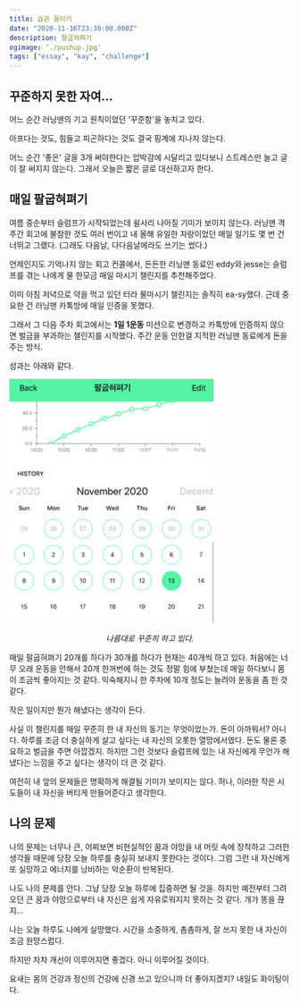 ```yaml
---
title: 습관 들이기
date: "2020-11-16T23:30:00.000Z"
description: 팔굽혀펴기
ogimage: ‘./pushup.jpg'
tags: ["essay", "kay", "challenge"]
---
```


## 꾸준하지 못한 자여...

어느 순간 러닝맨의 기고 원칙이었던 '꾸준함'을 놓치고 있다.

아프다는 것도, 힘들고 피곤하다는 것도 결국 핑계에 지나지 않는다.

어느 순간 '좋은' 글을 3개 써야한다는 압박감에 시달리고 있다보니 스트레스만 늘고 글이 잘 써지지 않는다. 그래서 오늘은 짧은 글로 대신하고자 한다.

## 매일 팔굽혀펴기

여름 중순부터 슬럼프가 시작되었는데 쉴사리 나아질 기미가 보이지 않는다. 러닝맨 격주간 회고에 불참한 것도 여러 번이고 내 올해 유일한 자랑이었던 매일 일기도 몇 번 건너뛰고 그랬다. (그래도 다음날, 다다음날에라도 쓰기는 썼다.)

언제인지도 기억나지 않는 회고 컨콜에서, 든든한 러닝맨 동료인 eddy와 jesse는 슬럼프를 겪는 나에게 물 한모금 매일 마시기 챌린지를 추천해주었다.

이미 아침 저녁으로 약을 먹고 있던 터라 물마시기 챌린지는 솔직히 ea-sy했다. 근데 중요한 건 러닝맨 카톡방에 매일 인증을 못했다.

그래서 그 다음 주차 회고에서는 **1일 1운동** 미션으로 변경하고 카톡방에 인증하지 않으면 벌금을 부과하는 챌린지를 시작했다. 주간 운동 안한걸 지적한 러닝맨 동료에게 돈을 주는 방식.

성과는 아래와 같다.

![pushups](./pushupK.jpg)
<center><em>나름대로 꾸준히 하고 있다.</em></center>

매일 팔굽혀펴기 20개를 하다가 30개를 하다가 현재는 40개씩 하고 있다. 처음에는 너무 오래 운동을 안해서 20개 한꺼번에 하는 것도 정말 힘에 부쳤는데 매일 하다보니 몸이 조금씩 좋아지는 것 같다. 익숙해지니 한 주차에 10개 정도는 늘려야 운동을 좀 한 것 같다.

작은 일이지만 뭔가 해냈다는 생각이 든다.

사실 이 챌린지를 매일 꾸준히 한 내 자신의 동기는 무엇이었는가. 돈이 아까워서? 아니다. 하루를 조금 더 충실하게 살고 싶다는 내 자신의 오롯한 열망에서였다. 돈도 물론 중요하고 벌금을 주면 아깝겠지. 하지만 그런 것보다 슬럼프에 있는 내 자신에게 무언가 해냈다는 느낌을 주고 싶다는 생각이 더 큰 것 같다.

여전히 내 앞의 문제들은 명확하게 해결될 기미가 보이지는 않다. 허나, 이러한 작은 시도들이 내 자신을 버티게 만들어준다고 생각한다.

## 나의 문제

나의 문제는 너무나 큰, 어찌보면 비현실적인 꿈과 야망을 내 머릿 속에 장착하고 그러한 생각들 때문에 당장 오늘 하루를 충실히 보내지 못한다는 것이다. 그럼 그런 내 자신에게 또 실망하고 에너지를 낭비하는 악순환이 반복된다.

나도 나의 문제를 안다. 그냥 당장 오늘 하루에 집중하면 될 것을. 하지만 예전부터 그려오던 큰 꿈과 야망으로부터 내 자신은 쉽게 자유로워지지 못하는 것 같다. 개가 똥을 끊지...

나는 오늘 하루도 나에게 실망했다. 시간을 소중하게, 촘촘하게, 잘 쓰지 못한 내 자신이 조금 원망스럽다.

하지만 차차 개선이 이루어지면 좋겠다. 아니 이루어질 것이다.

요새는 몸의 건강과 정신의 건강에 신경 쓰고 있으니까 더 좋아지겠지? 내일도 화이팅이다.